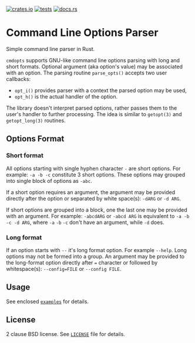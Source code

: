 [![crates.io](https://img.shields.io/crates/v/cmdopts)](https://crates.io/crates/cmdopts)
[![tests](https://github.com/pstolarz/cmdopts/workflows/tests/badge.svg?branch=master)](https://github.com/pstolarz/cmdopts/actions/workflows/rust.yml)
[![docs.rs](https://img.shields.io/docsrs/cmdopts)](https://docs.rs/cmdopts)

# Command Line Options Parser

Simple command line parser in Rust.

`cmdopts` supports GNU-like command line options parsing with long and short
formats. Optional argument (aka option's value) may be associated with an option.
The parsing routine `parse_opts()` accepts two user callbacks:
* `opt_i()` provides parser with a context the parsed option may be used,
* `opt_h()` is the actual handler of the option.

The library doesn't interpret parsed options, rather passes them to the user's
handler to further processing. The idea is similar to `getopt(3)` and `getopt_long(3)`
routines.

## Options Format

### Short format

All options starting with single hyphen character `-` are short options. For
example: `-a -b -c` constitute 3 short options. These options may grouped into
single block of options as `-abc`.

If a short option requires an argument, the argument may be provided directly
after the option or separated by white space(s): `-dARG` or `-d ARG`.

If short options are grouped into a block, one the last one may be provided
with an argument. For example: `-abcdARG` or `-abcd ARG` is equivalent to
`-a -b -c -d ARG`, where `-a` `-b` `-c` don't have an argument, while `-d`
does.

### Long format

If an option starts with `--` it's long format option. For example `--help`.
Long options may not be formed into a group. An argument may be provided to
the long-format option directly after `=` character or followed by whitespace(s):
`--config=FILE` or `--config FILE`.

## Usage

See enclosed [`examples`](examples) for details.

## License

2 clause BSD license. See [`LICENSE`](LICENSE) file for details.
